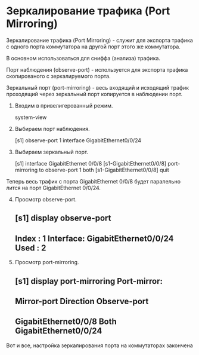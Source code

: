 # Зеркалирование трафика (Port Mirroring)

Зеркалирование трафика (Port Mirroring) - служит для экспорта трафика с одного порта коммутатора на другой порт этого же коммутатора.

В основном использоваться для сниффа (анализа) трафика.

Порт наблюдения (observe-port) - используется для экспорта трафика скопированого с зеркалируемого порта.

Зеркальный порт (port-mirroring) - весь входящий и исходящий трафик проходящий через зеркальный порт копируется в наблюдении порт.

1. Входим в привелигерованный режим.

	<s1> system-view

2. Выбираем порт наблюдения.

	[s1] observe-port 1 interface GigabitEthernet0/0/24

3. Выбираем зеркальный порт.

	[s1] interface GigabitEthernet 0/0/8
	[s1-GigabitEthernet0/0/8] port-mirroring to observe-port 1 both
	[s1-GigabitEthernet0/0/8] quit 

Теперь весь трафик с порта GigabitEthernet 0/0/8 будет паралельно лится на порт GigabitEthernet 0/0/24.

4. Просмотр observe-port.

	[s1] display observe-port 
	---------------------------------------------------------------------- 
	Index : 1
	Interface: GigabitEthernet0/0/24
	Used : 2 
	---------------------------------------------------------------------- 

5. Просмотр port-mirroring.

	[s1] display port-mirroring
	Port-mirror:
	 ---------------------------------------------------------------------- 
	Mirror-port		Direction	Observe-port 
	---------------------------------------------------------------------- 
	GigabitEthernet0/0/8	 Both	 	GigabitEthernet0/0/24 
	---------------------------------------------------------------------- 

Вот и все, настройка зеркалирования порта на коммутаторах закончена
